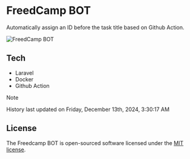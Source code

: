 # FreedCamp BOT

Automatically assign an ID before the task title based on Github Action.

![FreedCamp BOT](https://repository-images.githubusercontent.com/737932867/7d34798b-2680-471c-b089-a78a718d3d6a)

## Tech

- Laravel
- Docker
- Github Action

> [!NOTE]  
> History last updated on Friday, December 13th, 2024, 3:30:17 AM

## License

The Freedcamp BOT is open-sourced software licensed under the [MIT license](https://opensource.org/licenses/MIT).
